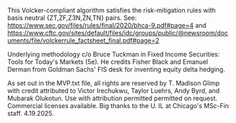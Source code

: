 This Volcker-compliant algorithm satisfies the risk-mitigation rules with basis neutral {ZT,ZF,Z3N,ZN,TN} pairs.
See: https://www.sec.gov/files/rules/final/2020/bhca-9.pdf#page=4
   and
https://www.cftc.gov/sites/default/files/idc/groups/public/@newsroom/documents/file/volckerrule_factsheet_final.pdf#page=2

Underlying methodology c/o Bruce Tuckman in Fixed Income Securities: Tools for Today's Markets (5e). He credits Fisher Black and Emanuel Derman from Goldman Sachs' FIS desk for inventing equity delta hedging.

As set out in the MVP.txt file, all rights are reserved by T. Madison Glimp with credit attributed to Victor Irechukwu, Taylor Luehrs, Andy Byrd, and Mubarak Olukotun. 
Use with attribution permitted permitted on request. Commercial licenses available.
Big thanks to the U. IL at Chicago's MSc-Fin staff. 
4.19.2025.
